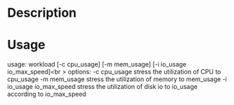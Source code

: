 # Description


# Usage
usage: workload [-c cpu_usage] [-m mem_usage] [-i io_usage io_max_speed]<br \>
  options:
    -c cpu_usage		stress the utilization of CPU to cpu_usage
    -m mem_usage		stress the utilization of memory to mem_usage
    -i io_usage io_max_speed	stress the utilization of disk io to io_usage according to io_max_speed

